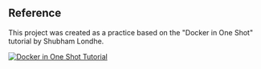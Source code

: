 ## Reference
This project was created as a practice based on the "Docker in One Shot" tutorial by Shubham Londhe.

[![Docker in One Shot Tutorial](https://img.youtube.com/vi/9bSbNNH4Nqw/0.jpg)](https://www.youtube.com/watch?v=9bSbNNH4Nqw&t=7334s)
